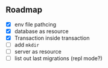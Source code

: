 ## Roadmap
- [X] env file pathcing
- [X] database as resource
- [X] Transaction inside transaction
- [ ] add `mkdir`
- [ ] server as resource
- [ ] list out last migrations (repl mode?)
